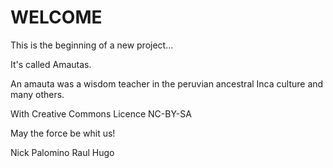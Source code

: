 WELCOME
==

This is the beginning of a new project...

It's called Amautas.

An amauta was a wisdom teacher in the peruvian ancestral Inca culture and many others.

With Creative Commons Licence
NC-BY-SA 

May the force be whit us!

Nick Palomino
Raul Hugo
